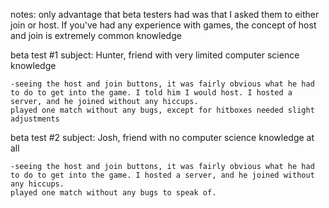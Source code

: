 notes: only advantage that beta testers had was that I asked them to either join or host. If you've had any experience with games, the concept of host and join is extremely common knowledge

beta test #1
    subject: Hunter, friend with very limited computer science knowledge 

    -seeing the host and join buttons, it was fairly obvious what he had to do to get into the game. I told him I would host. I hosted a server, and he joined without any hiccups.
    played one match without any bugs, except for hitboxes needed slight adjustments

beta test #2
    subject: Josh, friend with no computer science knowledge at all

    -seeing the host and join buttons, it was fairly obvious what he had to do to get into the game. I hosted a server, and he joined without any hiccups.
    played one match without any bugs to speak of.